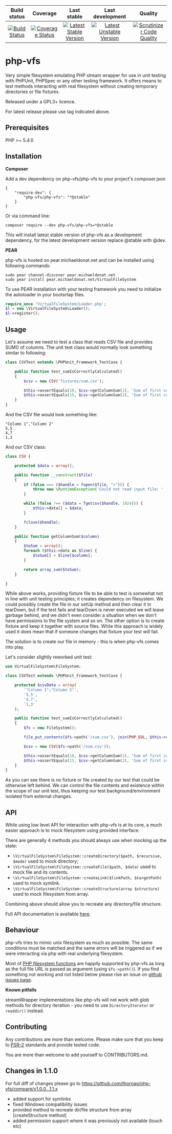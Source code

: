 |Build status|Coverage|Last stable|Last development|Quality|
|:-------------:|:-------------:|:-----:|:-----:|:----------:|
|[![Build Status](https://travis-ci.org/thornag/php-vfs.png)](https://travis-ci.org/thornag/php-vfs)|[![Coverage Status](https://coveralls.io/repos/thornag/php-vfs/badge.png?branch=master)](https://coveralls.io/r/thornag/php-vfs?branch=master)|[![Latest Stable Version](https://poser.pugx.org/php-vfs/php-vfs/v/stable.png)](https://packagist.org/packages/php-vfs/php-vfs)|[![Latest Unstable Version](https://poser.pugx.org/php-vfs/php-vfs/v/unstable.png)](https://packagist.org/packages/php-vfs/php-vfs)|[![Scrutinizer Code Quality](https://scrutinizer-ci.com/g/thornag/php-vfs/badges/quality-score.png?s=6b2da342adc2bbe961fc9e1b0e467c3ecc1007d0)](https://scrutinizer-ci.com/g/thornag/php-vfs/)|

php-vfs
========

Very simple filesystem emulating PHP stream wrapper for use in unit testing
with PHPUnit, PHPSpec or any other testing framework. It offers means to test methods interacting
with real filesystem without creating temporary directories or file fixtures.

Released under a GPL3+ licence.

For latest release please use tag indicated above.

Prerequisites
-------------

PHP >= 5.4.0


Installation
------------

**Composer**

Add a dev dependency on php-vfs/php-vfs to your project's composer.json

    {
        "require-dev": {
            "php-vfs/php-vfs": "*@stable"
        }
    }

Or via command line:

    composer require --dev php-vfs/php-vfs=*@stable

This will install latest stable version of php-vfs as a development dependency, for the latest development version replace @stable with @dev.

**PEAR**

php-vfs is hosted on pear.michaeldonat.net and can be installed using following commands:

    sudo pear channel-discover pear.michaeldonat.net
    sudo pear install pear.michaeldonat.net/VirtualFileSystem
    
To use PEAR installation with your testing framework you need to initialize the autoloader in your bootsrtap files.

```PHP
require_once 'VirtualFileSystem/Loader.php';
$l = new \VirtualFileSystem\Loader();
$l->register();
```
	
Usage
--------------

Let's assume we need to test a class that reads CSV file and provides SUM() of columns. The unit test class would normally look something similar to following:

```PHP
class CSVTest extends \PHPUnit_Framework_TestCase {

    public function test_sumIsCorrectlyCalculated()
    {
        $csv = new CSV('fixtures/sum.csv');

        $this->assertEquals(10, $csv->getColumnSum(1), 'Sum of first column is 10');
        $this->assertEquals(15, $csv->getColumnSum(2), 'Sum of first column is 15');
    }
}
```

And the CSV file would look something like:

```
"Column 1","Column 2"
5,5
4,7
1,3
```

And our CSV class:

```PHP
class CSV {

    protected $data = array();

    public function __construct($file)
    {
        if (false === ($handle = fopen($file, "r"))) {
            throw new \RuntimeException('Could not read input file: ' . $file);
        }

        while (false !== ($data = fgetcsv($handle, 1024))) {
            $this->data[] = $data;
        }

        fclose($handle);
    }

    public function getColumnSum($column)
    {
        $toSum = array();
        foreach ($this->data as $line) {
            $toSum[] = $line[$column];
        }

        return array_sum($toSum);
    }

}
```

While above works, providing fixture file to be able to test is somewhat not in line with unit testing principles; it creates dependency on filesystem.
We could possibly create the file in our setUp method and then clear it in tearDown, but if the test fails and tearDown is never executed we will leave
 garbage behind, and we didn't even consider a situation when we don't have permissions to the file system and so on. The other option is to create fixture and keep
 it together with source files. While this approach is widely used it does mean that if someone changes that fixture your test will fail.

 The solution is to create our file in memory - this is when php-vfs comes into play.

 Let's consider slightly reworked unit test:

```PHP
use VirtualFileSystem\FileSystem;

class CSVTest extends \PHPUnit_Framework_TestCase {

    protected $csvData = array(
        '"Column 1";"Column 2"',
        '5,5',
        '4,7',
        '1,3'
    );

    public function test_sumIsCorrectlyCalculated()
    {
        $fs = new FileSystem();

        file_put_contents($fs->path('/sum.csv'), join(PHP_EOL, $this->csvData));

        $csv = new CSV($fs->path('/sum.csv'));

        $this->assertEquals(10, $csv->getColumnSum(1), 'Sum of first column is 10');
        $this->assertEquals(15, $csv->getColumnSum(2), 'Sum of first column is 15');
    }
}
```

As you can see there is no fixture or file created by our test that could be otherwise left behind. We can control the file contents and existence within the
scope of our unit test, thus keeping our test background/environment isolated from external changes.

API
--------------

While using low level API for interaction with php-vfs is at its core, a much easier approach is to mock filesystem using provided interface.

There are generally 4 methods you should always use when mocking up the state:

- ```\VirtualFileSystem\FileSystem::createDirectory($path, $recursive, $mode)``` used to mock directory;
- ```\VirtualFileSystem\FileSystem::createFile($path, $data)``` used to mock file and its contents.
- ```\VirtualFileSystem\FileSystem::createLink($linkPath, $targetPath)``` used to mock symlink.
- ```\VirtualFileSystem\FileSystem::createStructure(array $structure)``` used to mock filesystem from array.

Combining above should allow you to recreate any directory/file structure.

Full API documentation is available [here](http://thornag.github.io/php-vfs/api/master).

Behaviour
-------------

php-vfs tries to mimic unix filesystem as much as possible. The same conditions must be matched and the same errors will be triggered as if we were interacting via php with real underlying filesystem.

Most of [PHP filesystem functions](http://www.php.net/manual/en/ref.filesystem.php) are happily supported by php-vfs as long as the full file URL is passed as argument (using ```$fs->path()```). If you find something not working and not listed below please rise an issue on [github issues page](https://github.com/thornag/php-vfs/issues).

**Known pitfalls**

streamWrapper implementations like php-vfs will not work with glob methods for directory iteration - you need to use ```DirectoryIterator``` or ```readdir()``` instead.

Contributing
----------------

Any contributions are more than welcome. Please make sure that you keep to [PSR-2](http://www.php-fig.org/psr/psr-2/) standards and provide tested code.

You are more than welcome to add yourself to CONTRIBUTORS.md.

Changes in 1.1.0
----------------

For full diff of changes please go to https://github.com/thornag/php-vfs/compare/v1.0.0...1.1.x

- added support for symlinks
- fixed Windows compatibility issues
- provided method to recreate dir/file structure from array [createStructure method]
- added permission support where it was previously not available (touch etc)

